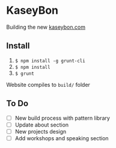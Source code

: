 KaseyBon
========

Building the new [kaseybon.com](http://kaseybon.com)

Install
-------

1. `$ npm install -g grunt-cli`
1. `$ npm install`
1. `$ grunt`

Website compiles to `build/` folder

To Do
-----
- [ ] New build process with pattern library
- [ ] Update about section
- [ ] New projects design
- [ ] Add workshops and speaking section
